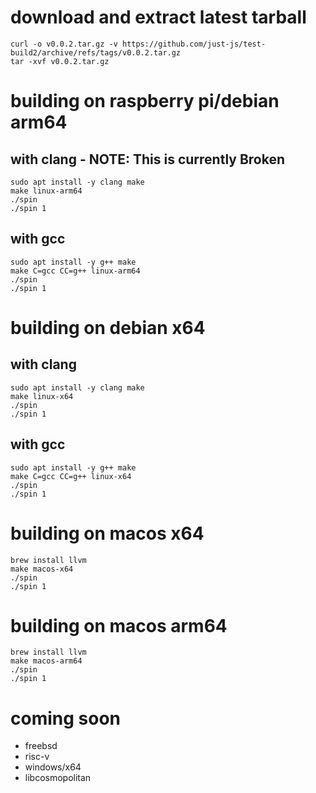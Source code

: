 # download and extract latest tarball

```
curl -o v0.0.2.tar.gz -v https://github.com/just-js/test-build2/archive/refs/tags/v0.0.2.tar.gz
tar -xvf v0.0.2.tar.gz
```

# building on raspberry pi/debian arm64

## with clang - NOTE: This is currently Broken
```
sudo apt install -y clang make
make linux-arm64
./spin
./spin 1
```

## with gcc
```
sudo apt install -y g++ make
make C=gcc CC=g++ linux-arm64
./spin
./spin 1
```

# building on debian x64

## with clang
```
sudo apt install -y clang make
make linux-x64
./spin
./spin 1
```

## with gcc
```
sudo apt install -y g++ make
make C=gcc CC=g++ linux-x64
./spin
./spin 1
```

# building on macos x64

```
brew install llvm
make macos-x64
./spin
./spin 1
```

# building on macos arm64

```
brew install llvm
make macos-arm64
./spin
./spin 1
```

# coming soon

- freebsd
- risc-v
- windows/x64
- libcosmopolitan
